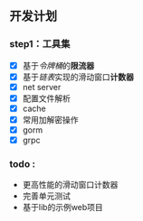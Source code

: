 ## 开发计划
### step1：工具集
- [x] 基于*令牌桶*的**限流器**
- [x] 基于*链表*实现的滑动窗口**计数器**
- [x] net server
- [x] 配置文件解析
- [x] cache
- [x] 常用加解密操作
- [x] gorm
- [x] grpc

### todo :
- 更高性能的滑动窗口计数器
- 完善单元测试
- 基于lib的示例web项目
